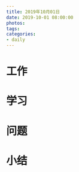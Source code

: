 ```yaml
---
title: 2019年10月01日
date: 2019-10-01 08:00:00
photos:
tags: 
categories:
- daily
---
```


# 工作

# 学习

# 问题

# 小结